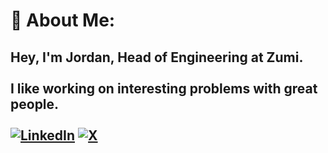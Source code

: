 # 💫 About Me:
Hey, I'm Jordan, Head of Engineering at Zumi.<br><br>I like working on interesting problems with great people.<br><br>
[![LinkedIn](https://img.shields.io/badge/LinkedIn-%230077B5.svg?logo=linkedin&logoColor=white)](https://linkedin.com/in/jordanjoecooper) [![X](https://img.shields.io/badge/-%231DA1F2.svg?logo=x&logoColor=white)](https://x.com/jordanjoecooper)
<br>
---
